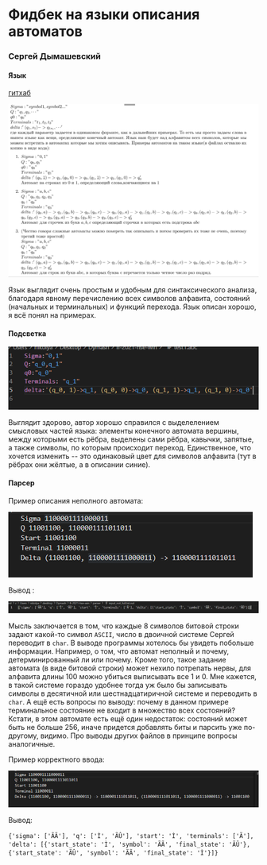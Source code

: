 # Фидбек на языки описания автоматов
### Сергей Дымашевский
#### Язык
[гитхаб](https://github.com/DymashevskijSP/fl-2021-hse-win)

![alt tag](Sergey.png)

Язык выглядит очень простым и удобным для синтаксического анализа, благодаря 
явному перечислению всех символов алфавита, состояний (начальных и терминальных) и функций перехода.
Язык описан хорошо, я всё понял на примерах. 

#### Подсветка
![alt tag](extension_sergey.png)

Выглядит здорово, автор хорошо справился с выделелением смысловых частей языка: элементы конечного автомата
вершины, между которыми есть рёбра, выделены сами рёбра, кавычки, запятые, а также символы, по которым происходит переход. Единственное, что хочется изменить -- это 
одинаковый цвет для символов алфавита (тут в рёбрах они жёлтые, а в описании синие). 

#### Парсер
Пример описания неполного автомата: 

![img.png](img.png)

 Вывод :

![img_1.png](img_1.png)

Мысль заключается в том, что каждые 8 символов битовой строки задают какой-то символ `ASCII`, число в двоичной системе Сергей переводит в `char`.
В выводе программы хотелось бы увидеть побольше информации. Например, о том, что автомат неполный и почему, детерминированный ли или почему. Кроме того, такое задание автомата (в виде битовой строки) может нехило потрепать нервы, для алфавита длины 100
можно убиться выписывать все 1 и 0. Мне кажется, в такой системе гораздо удобнее тогда уж было бы записывать символы в десятичной или шестнадцатиричной системе и переводить в `char`. А ещё есть вопросы по выводу: почему в данном примере терминальное состояние не входит в множество всех состояний?
Кстати, в этом автомате есть ещё один недостаток: состояний может быть не больше 256, иначе придется добавлять биты и парсить уже по-другому, видимо. Про выводы других файлов в принципе вопросы аналогичные.

Пример корректного ввода:

![img_3.png](img_3.png)

Вывод:

`{'sigma': ['ÃÃ'], 'q': ['Ì', 'ÃÛ'], 'start': 'Ì', 'terminals': ['Ã'], 'delta': [{'start_state': 'Ì', 'symbol': 'ÃÃ', 'final_state': 'ÃÛ'}, {'start_state': 'ÃÛ', 'symbol': 'ÃÃ', 'final_state': 'Ì'}]}`